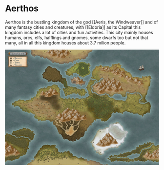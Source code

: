 # Aerthos

Aerthos is the bustling kingdom of the god [[Aeris, the Windweaver]] and of many fantasy cities and creatures, with [[Eldoria]] as its Capital this kingdom includes a lot of cities and fun activities. This city mainly houses humans, orcs, elfs, halflings and gnomes, some dwarfs too but not that many, all in all this kingdom houses about 3.7 milion people.

![image](/docs/assets/Aerthos.jpg)

